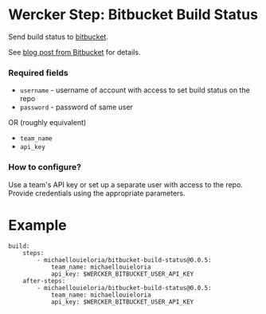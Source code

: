 # Wercker Step: Bitbucket Build Status

Send build status to [bitbucket](http://bitbucket.com).

See [blog post from Bitbucket](https://confluence.atlassian.com/bitbucket/integrate-your-build-system-with-bitbucket-cloud-790790968.html) for details.

### Required fields

* `username` - username of account with access to set build status on the repo
* `password` - password of same user

OR (roughly equivalent)

* `team_name`
* `api_key`

### How to configure?

Use a team's API key or set up a separate user with access to the repo. Provide credentials using the appropriate parameters.

# Example

    build:
        steps:
            - michaellouieloria/bitbucket-build-status@0.0.5:
                team_name: michaellouieloria
                api_key: $WERCKER_BITBUCKET_USER_API_KEY
        after-steps:
            - michaellouieloria/bitbucket-build-status@0.0.5:
                team_name: michaellouieloria
                api_key: $WERCKER_BITBUCKET_USER_API_KEY

